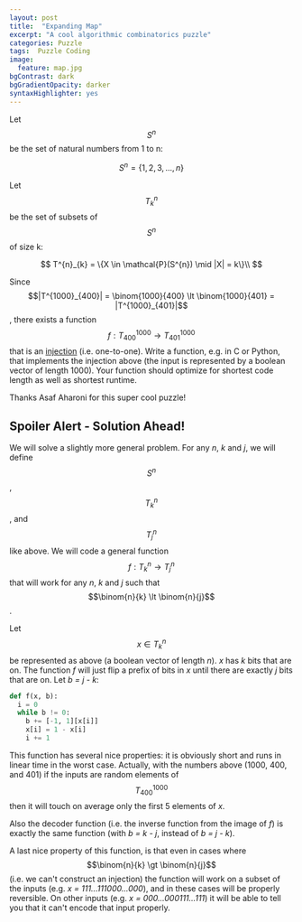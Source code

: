 ```yaml
---
layout: post
title:  "Expanding Map"
excerpt: "A cool algorithmic combinatorics puzzle"
categories: Puzzle
tags:  Puzzle Coding
image:
  feature: map.jpg
bgContrast: dark
bgGradientOpacity: darker
syntaxHighlighter: yes
---
```

Let $$S^{n}$$ be the set of natural numbers from 1 to n:

$$S^{n} = \{1, 2, 3, ..., n\}$$

Let $$T^{n}_{k}$$ be the set of subsets of $$S^{n}$$ of size k:

$$
T^{n}_{k} = \{X \in \mathcal{P}(S^{n}) \mid |X| = k\}\\
$$

Since 
$$|T^{1000}_{400}| = \binom{1000}{400} \lt \binom{1000}{401} = |T^{1000}_{401}|$$
, there exists a function $$f: T^{1000}_{400} \rightarrow T^{1000}_{401}$$ that is an [injection](https://en.wikipedia.org/wiki/Injective_function) (i.e. one-to-one). Write a function, e.g. in C or Python, that implements the injection above (the input is represented by a boolean vector of length 1000). Your function should optimize for shortest code length as well as shortest runtime.

Thanks Asaf Aharoni for this super cool puzzle!

## Spoiler Alert - Solution Ahead!

We will solve a slightly more general problem. For any *n*, *k* and *j*, we will define $$S^{n}$$, $$T^{n}_{k}$$, and $$T^{n}_{j}$$ like above. We will code a general function $$f: T^{n}_{k} \rightarrow T^{n}_{j}$$ that will work for any *n*, *k* and *j* such that
$$\binom{n}{k} \lt \binom{n}{j}$$.

Let $$x \in T^{n}_{k}$$ be represented as above (a boolean vector of length *n*). *x* has *k* bits that are on. The function *f* will just flip a prefix of bits in *x* until there are exactly *j* bits that are on. Let *b = j - k*:

```python
def f(x, b):
  i = 0
  while b != 0:
    b += [-1, 1][x[i]]
    x[i] = 1 - x[i]
    i += 1
```

This function has several nice properties: it is obviously short and runs in linear time in the worst case. Actually, with the numbers above (1000, 400, and 401) if the inputs are random elements of $$T^{1000}_{400}$$ then it will touch on average only the first 5 elements of *x*.

Also the decoder function (i.e. the inverse function from the image of *f*) is exactly the same function (with *b = k - j*, instead of *b = j - k*).

A last nice property of this function, is that even in cases where $$\binom{n}{k} \gt \binom{n}{j}$$ (i.e. we can't construct an injection) the function will work on a subset of the inputs (e.g. *x = 111...111000...000*), and in these cases will be properly reversible. On other inputs (e.g. *x = 000...000111...111*) it will be able to tell you that it can't encode that input properly.
